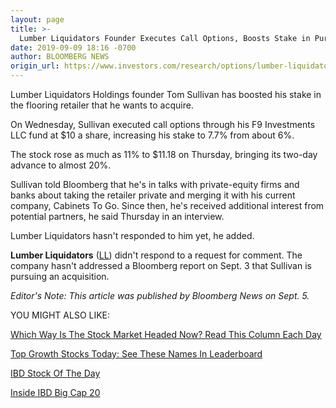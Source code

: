 ```yaml
---
layout: page
title: >-
  Lumber Liquidators Founder Executes Call Options, Boosts Stake in Pursuit of Chain
date: 2019-09-09 18:16 -0700
author: BLOOMBERG NEWS
origin_url: https://www.investors.com/research/options/lumber-liquidators-founder-executes-call-options-boosts-stake-in-chain/
---
```






Lumber Liquidators Holdings founder Tom Sullivan has boosted his stake in the flooring retailer that he wants to acquire.




On Wednesday, Sullivan executed call options through his F9 Investments LLC fund at $10 a share, increasing his stake to 7.7% from about 6%.


The stock rose as much as 11% to $11.18 on Thursday, bringing its two-day advance to almost 20%.


Sullivan told Bloomberg that he's in talks with private-equity firms and banks about taking the retailer private and merging it with his current company, Cabinets To Go. Since then, he's received additional interest from potential partners, he said Thursday in an interview.


Lumber Liquidators hasn't responded to him yet, he added.



**Lumber Liquidators** ([LL](https://research.investors.com/quote.aspx?symbol=LL)) didn't respond to a request for comment. The company hasn't addressed a Bloomberg report on Sept. 3 that Sullivan is pursuing an acquisition.


*Editor's Note: This article was published by Bloomberg News on Sept. 5.*


YOU MIGHT ALSO LIKE:


[Which Way Is The Stock Market Headed Now? Read This Column Each Day](https://www.investors.com/category/market-trend/the-big-picture/)


[Top Growth Stocks Today: See These Names In Leaderboard](https://www.investors.com/product/leaderboard/?artProdLink=Leaderboard)


[IBD Stock Of The Day](https://www.investors.com/research/ibd-stock-of-the-day/)


[Inside IBD Big Cap 20](https://research.investors.com/stock-lists/big-cap-20/)





